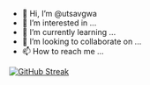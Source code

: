 - 👋 Hi, I’m @utsavgwa
- 👀 I’m interested in ...
- 🌱 I’m currently learning ...
- 💞️ I’m looking to collaborate on ...
- 📫 How to reach me ...

[![GitHub Streak](https://github-readme-streak-stats.herokuapp.com?user=utsavgwa&date_format=M%20j%5B%2C%20Y%5D&stroke=DD2727&border=DD2727)](https://git.io/streak-stats)

<!---
utsavgwa/utsavgwa is a ✨ special ✨ repository because its `README.md` (this file) appears on your GitHub profile.
You can click the Preview link to take a look at your changes.
--->

